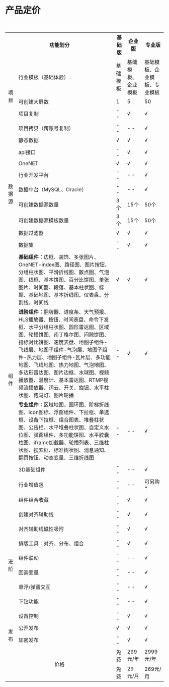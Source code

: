 #  产品定价
<br>


<table>

<tr>
    <td colspan="2"><b><center>功能划分</center></b></td>
    <td><b><center>基础版</center></b></td>
    <td><b><center>企业版</center></b></td>
    <td><b><center>专业版</center></b></td>
</tr>



<!-- 项目 -->


<tr>
    <td rowspan="4"><center>项目</center></td>
    <td>行业模板（基础体验）</td>
    <td>基础模板</td>
    <td>基础模板、企业模板</td>
    <td>基础模板、企业模板、专业模板</td>
</tr>

<tr>
    <td>可创建大屏数</td>
    <td>1</td>
    <td>5</td>
    <td>50</td>
</tr>

<tr>
    <td>项目复制</td>
    <td>- -</td>
    <td>√</td>
    <td>√</td>
</tr>

<tr>
    <td>项目拷贝（跨账号复制）</td>
    <td>- -</td>
    <td>- -</td>
    <td>√</td>
</tr>


<!-- 数据源 -->


<tr>
    <td rowspan="9"><center>数据源</center></td>
    <td>静态数据</td>
    <td>√</td>
    <td>√</td>
    <td>√</td>
</tr>

<tr>
    <td>api接口</td>
    <td>- -</td>
    <td>√</td>
    <td>√</td>
</tr>

<tr>
    <td>OneNET</td>
    <td>√</td>
    <td>√</td>
    <td>√</td>
</tr>

<tr>
    <td>行业开发平台</td>
    <td>- -</td>
    <td>- -</td>
    <td>√</td>
</tr>

<tr>
    <td>数据中台（MySQL、Oracle）</td>
    <td>- -</td>
    <td>- -</td>
    <td>√</td>
</tr>

<tr>
    <td>可创建数据源数量</td>
    <td>3个</td>
    <td>15个</td>
    <td>50个</td>
</tr>

<tr>
    <td>可创建数据源模板数量</td>
    <td>3个</td>
    <td>15个</td>
    <td>50个</td>
</tr>

<tr>
    <td>数据过滤器</td>
    <td>√</td>
    <td>√</td>
    <td>√</td>
</tr>

<tr>
    <td>数据集</td>
    <td>- -</td>
    <td>√</td>
    <td>√</td>
</tr>

<!-- 组件 -->

<tr>
    <td rowspan="6"><center>组件</center></td>
    <td><b>基础组件：</b>边框、装饰、多张图片、OneNET-index图、路径图、图片按钮、分组柱状图、平滑折线图、散点图、气泡图、线框、基本饼图、百分比饼图、单张图片、时间器、段落、基本柱状图、标题、基础地图、基本折线图、仪表盘、分割线、时间线</td>
    <td>√</td>
    <td>√</td>
    <td>√</td>
</tr>

<tr>
    <td><b>进阶组件：</b>翻牌器、进度条、天气预报、HLS播放器、按钮、时间表盘、命令下发框、水平分组柱状图、圆形雷达图、区域图、轮播饼图、南丁格尔图、间隙饼图、指标对比饼图、速度表盘、地图子组件-飞线层、地图子组件-气泡层、地图子组件-热力层、地图子组件-瓦片层、多功能地图、飞线地图、热力地图、气泡地图、多边形雷达图、图片边框、水球图、视频播放器、温度计、基本雷达图、RTMP视频流播放器、词云、开关、旋钮、水平柱状图、跑马灯、图片轮播</td>
    <td>- -</td>
    <td>√</td>
    <td>√</td>
</tr>

<tr>
    <td><b>专业组件：</b>区域地图、圆环图、阶梯折线图、icon图标、浮窗组件、下拉框、单选框、设备下拉框、组合图表、堆叠柱状图、公告栏、水平堆叠柱状图、自定义水位图、弹窗组件、多功能饼图、水平胶囊柱图、iframe加载器、轮播列表、三维柱状图、搜索框、标准树状图、消息通知、翻页按钮、动态变量、三维折线图</td>
    <td>- -</td>
    <td>- -</td>
    <td>√</td>
</tr>


<tr>
    <td>3D基础组件</td>
    <td>- -</td>
    <td>- -</td>
    <td>√</td>
</tr>

<tr>
    <td>行业增值包</td>
    <td>- -</td>
    <td>- -</td>
    <td>可另购*</td>
</tr>

<tr>
    <td>组件组合收藏</td>
    <td>- -</td>
    <td>√</td>
    <td>√</td>
</tr>

<!-- 进阶 -->


<tr>
    <td rowspan="8"><center>进阶</center></td>
    <td>创建对齐辅助线</td>
    <td>- -</td>
    <td>√</td>
    <td>√</td>
</tr>

<tr>
    <td>对齐辅助线磁性吸附</td>
    <td>- -</td>
    <td>√</td>
    <td>√</td>
</tr>

<tr>
    <td>排版工具：对齐、分布、组合</td>
    <td>- -</td>
    <td>√</td>
    <td>√</td>
</tr>

<tr>
    <td>组件联动</td>
    <td>- -</td>
    <td>- -</td>
    <td>√</td>
</tr>

<tr>
    <td>回调变量</td>
    <td>- -</td>
    <td>- -</td>
    <td>√</td>
</tr>

<tr>
    <td>悬浮/弹窗交互</td>
    <td>- -</td>
    <td>- -</td>
    <td>√</td>
</tr>

<tr>
    <td>下钻功能</td>
    <td>- -</td>
    <td>- -</td>
    <td>√</td>
</tr>

<tr>
    <td>设备控制</td>
    <td>- -</td>
    <td>√</td>
    <td>√</td>
</tr>


<!-- 发布 -->

<tr>
    <td rowspan="2"><center>发布</center></td>
    <td>公开发布</td>
    <td>√</td>
    <td>√</td>
    <td>√</td>
</tr>

<tr>
    <td>加密发布</td>
    <td>- -</td>
    <td>√</td>
    <td>√</td>
</tr>


<!-- 价格 -->

<tr>
    <td rowspan="2" colspan="2"><center>价格</center></td>
    <td>免费</td>
    <td>299元/年</td>
    <td>2999元/年</td>
</tr>

<tr>
    <td>免费</td>
    <td>29元/月</td>
    <td>269元/月</td>
</tr>

</table>

<br>